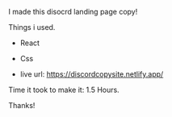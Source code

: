 I made this disocrd landing page copy!

Things  i used.

- React
- Css

- live url: https://discordcopysite.netlify.app/

Time it took to make it: 1.5 Hours.

Thanks!
